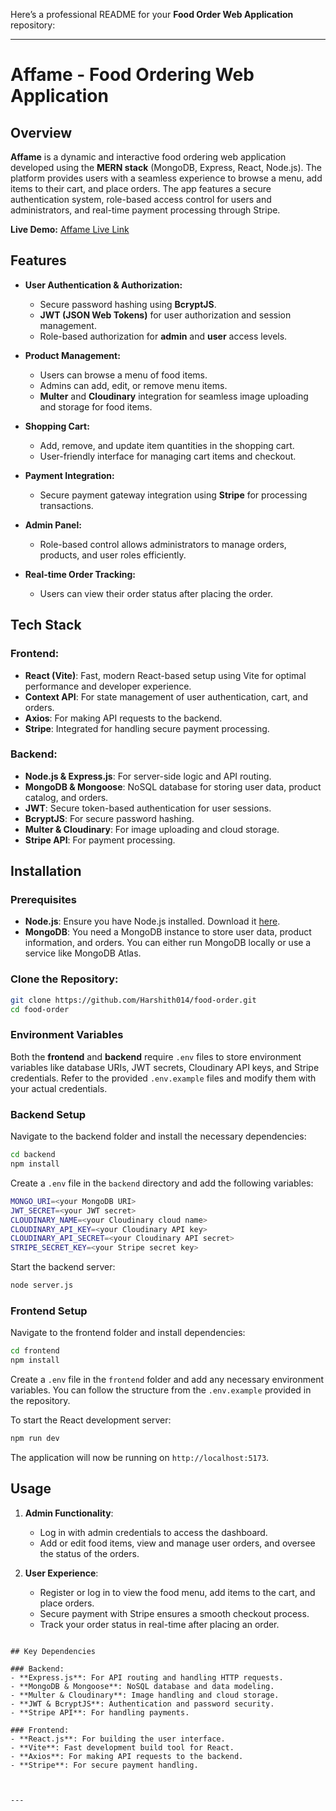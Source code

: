 Here’s a professional README for your **Food Order Web Application** repository:

---

# Affame - Food Ordering Web Application

## Overview

**Affame** is a dynamic and interactive food ordering web application developed using the **MERN stack** (MongoDB, Express, React, Node.js). The platform provides users with a seamless experience to browse a menu, add items to their cart, and place orders. The app features a secure authentication system, role-based access control for users and administrators, and real-time payment processing through Stripe.

**Live Demo:** [Affame Live Link](https://food-order-five-amber.vercel.app)

## Features

- **User Authentication & Authorization:** 
  - Secure password hashing using **BcryptJS**.
  - **JWT (JSON Web Tokens)** for user authorization and session management.
  - Role-based authorization for **admin** and **user** access levels.

- **Product Management:**
  - Users can browse a menu of food items.
  - Admins can add, edit, or remove menu items.
  - **Multer** and **Cloudinary** integration for seamless image uploading and storage for food items.

- **Shopping Cart:**
  - Add, remove, and update item quantities in the shopping cart.
  - User-friendly interface for managing cart items and checkout.

- **Payment Integration:**
  - Secure payment gateway integration using **Stripe** for processing transactions.

- **Admin Panel:**
  - Role-based control allows administrators to manage orders, products, and user roles efficiently.

- **Real-time Order Tracking:**
  - Users can view their order status after placing the order.

## Tech Stack

### Frontend:
- **React (Vite)**: Fast, modern React-based setup using Vite for optimal performance and developer experience.
- **Context API**: For state management of user authentication, cart, and orders.
- **Axios**: For making API requests to the backend.
- **Stripe**: Integrated for handling secure payment processing.

### Backend:
- **Node.js & Express.js**: For server-side logic and API routing.
- **MongoDB & Mongoose**: NoSQL database for storing user data, product catalog, and orders.
- **JWT**: Secure token-based authentication for user sessions.
- **BcryptJS**: For secure password hashing.
- **Multer & Cloudinary**: For image uploading and cloud storage.
- **Stripe API**: For payment processing.

## Installation

### Prerequisites
- **Node.js**: Ensure you have Node.js installed. Download it [here](https://nodejs.org/).
- **MongoDB**: You need a MongoDB instance to store user data, product information, and orders. You can either run MongoDB locally or use a service like MongoDB Atlas.

### Clone the Repository:

```bash
git clone https://github.com/Harshith014/food-order.git
cd food-order
```

### Environment Variables

Both the **frontend** and **backend** require `.env` files to store environment variables like database URIs, JWT secrets, Cloudinary API keys, and Stripe credentials. Refer to the provided `.env.example` files and modify them with your actual credentials.

### Backend Setup

Navigate to the backend folder and install the necessary dependencies:

```bash
cd backend
npm install
```

Create a `.env` file in the `backend` directory and add the following variables:

```bash
MONGO_URI=<your MongoDB URI>
JWT_SECRET=<your JWT secret>
CLOUDINARY_NAME=<your Cloudinary cloud name>
CLOUDINARY_API_KEY=<your Cloudinary API key>
CLOUDINARY_API_SECRET=<your Cloudinary API secret>
STRIPE_SECRET_KEY=<your Stripe secret key>
```

Start the backend server:

```bash
node server.js
```

### Frontend Setup

Navigate to the frontend folder and install dependencies:

```bash
cd frontend
npm install
```

Create a `.env` file in the `frontend` folder and add any necessary environment variables. You can follow the structure from the `.env.example` provided in the repository.

To start the React development server:

```bash
npm run dev
```

The application will now be running on `http://localhost:5173`.

## Usage

1. **Admin Functionality**: 
   - Log in with admin credentials to access the dashboard.
   - Add or edit food items, view and manage user orders, and oversee the status of the orders.

2. **User Experience**: 
   - Register or log in to view the food menu, add items to the cart, and place orders.
   - Secure payment with Stripe ensures a smooth checkout process.
   - Track your order status in real-time after placing an order.


```

## Key Dependencies

### Backend:
- **Express.js**: For API routing and handling HTTP requests.
- **MongoDB & Mongoose**: NoSQL database and data modeling.
- **Multer & Cloudinary**: Image handling and cloud storage.
- **JWT & BcryptJS**: Authentication and password security.
- **Stripe API**: For handling payments.

### Frontend:
- **React.js**: For building the user interface.
- **Vite**: Fast development build tool for React.
- **Axios**: For making API requests to the backend.
- **Stripe**: For secure payment handling.



---

